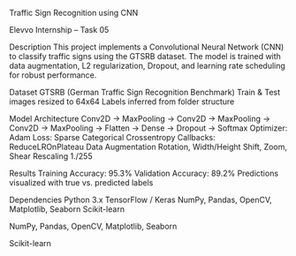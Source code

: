 Traffic Sign Recognition using CNN

Elevvo Internship – Task 05

Description
This project implements a Convolutional Neural Network (CNN) to classify traffic signs using the GTSRB dataset. The model is trained with data augmentation, L2 regularization, Dropout, and learning rate scheduling for robust performance.

Dataset
GTSRB (German Traffic Sign Recognition Benchmark)
Train & Test images resized to 64x64
Labels inferred from folder structure

Model Architecture
Conv2D → MaxPooling → Conv2D → MaxPooling → Conv2D → MaxPooling → Flatten → Dense → Dropout → Softmax
Optimizer: Adam
Loss: Sparse Categorical Crossentropy
Callbacks: ReduceLROnPlateau
Data Augmentation
Rotation, Width/Height Shift, Zoom, Shear
Rescaling 1./255

Results
Training Accuracy: 95.3%
Validation Accuracy: 89.2%
Predictions visualized with true vs. predicted labels

Dependencies
Python 3.x
TensorFlow / Keras
NumPy, Pandas, OpenCV, Matplotlib, Seaborn
Scikit-learn

NumPy, Pandas, OpenCV, Matplotlib, Seaborn

Scikit-learn

